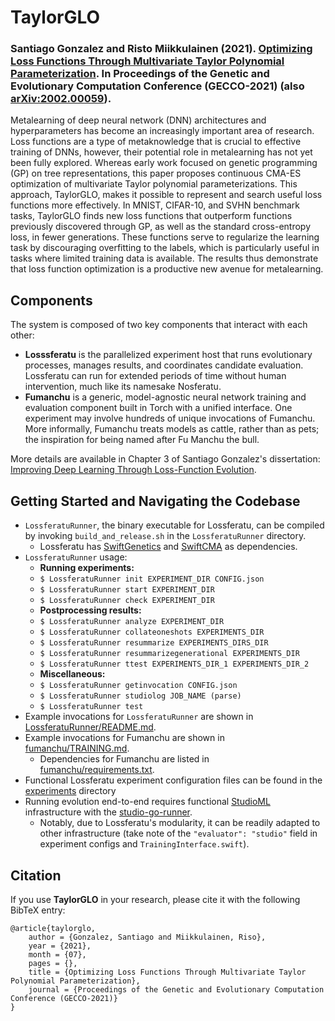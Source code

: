 # TaylorGLO
### **Santiago Gonzalez and Risto Miikkulainen (2021). [Optimizing Loss Functions Through Multivariate Taylor Polynomial Parameterization](http://nn.cs.utexas.edu/?gonzalez:gecco21). In Proceedings of the Genetic and Evolutionary Computation Conference (GECCO-2021) (also [arXiv:2002.00059](https://arxiv.org/abs/2002.00059)).**

Metalearning of deep neural network (DNN) architectures and hyperparameters has become an increasingly important area of research. Loss functions are a type of metaknowledge that is crucial to effective training of DNNs, however, their potential role in metalearning has not yet been fully explored. Whereas early work focused on genetic programming (GP) on tree representations, this paper proposes continuous CMA-ES optimization of multivariate Taylor polynomial parameterizations. This approach, TaylorGLO, makes it possible to represent and search useful loss functions more effectively. In MNIST, CIFAR-10, and SVHN benchmark tasks, TaylorGLO finds new loss functions that outperform functions previously discovered through GP, as well as the standard cross-entropy loss, in fewer generations. These functions serve to regularize the learning task by discouraging overfitting to the labels, which is particularly useful in tasks where limited training data is available. The results thus demonstrate that loss function optimization is a productive new avenue for metalearning.

## Components

The system is composed of two key components that interact with each other:

* **Losssferatu** is the parallelized experiment host that runs evolutionary processes, manages results, and coordinates candidate evaluation. Lossferatu can run for extended periods of time without human intervention, much like its namesake Nosferatu.
* **Fumanchu** is a generic, model-agnostic neural network training and evaluation component built in Torch with a unified interface. One experiment may involve hundreds of unique invocations of Fumanchu. More informally, Fumanchu treats models as cattle, rather than as pets; the inspiration for being named after Fu Manchu the bull.

More details are available in Chapter 3 of Santiago Gonzalez's dissertation: [Improving Deep Learning Through Loss-Function Evolution](http://nn.cs.utexas.edu/?gonzalez:diss20).

## Getting Started and Navigating the Codebase

* `LossferatuRunner`, the binary executable for Lossferatu, can be compiled by invoking `build_and_release.sh` in the `LossferatuRunner` directory.
	* Lossferatu has [SwiftGenetics](https://github.com/sgonzalez/SwiftGenetics) and [SwiftCMA](https://github.com/sgonzalez/SwiftCMA) as dependencies.
* `LossferatuRunner` usage:
	* **Running experiments:**
	* `$ LossferatuRunner init EXPERIMENT_DIR CONFIG.json`
	* `$ LossferatuRunner start EXPERIMENT_DIR`
	* `$ LossferatuRunner check EXPERIMENT_DIR`
	* **Postprocessing results:**
	* `$ LossferatuRunner analyze EXPERIMENT_DIR`
	* `$ LossferatuRunner collateoneshots EXPERIMENTS_DIR`
	* `$ LossferatuRunner resummarize EXPERIMENTS_DIRS_DIR`
	* `$ LossferatuRunner resummarizegenerational EXPERIMENTS_DIR`
	* `$ LossferatuRunner ttest EXPERIMENTS_DIR_1 EXPERIMENTS_DIR_2`
	* **Miscellaneous:**
	* `$ LossferatuRunner getinvocation CONFIG.json`
	* `$ LossferatuRunner studiolog JOB_NAME (parse)`
	* `$ LossferatuRunner test`
* Example invocations for `LossferatuRunner` are shown in [LossferatuRunner/README.md](https://github.com/cognizant-ai-labs/TaylorGLO/tree/main/fumanchu/README.md).
* Example invocations for Fumanchu are shown in [fumanchu/TRAINING.md](https://github.com/cognizant-ai-labs/TaylorGLO/tree/main/fumanchu/TRAINING.md).
	* Dependencies for Fumanchu are listed in [fumanchu/requirements.txt](https://github.com/cognizant-ai-labs/TaylorGLO/tree/main/fumanchu/requirements.txt).
* Functional Lossferatu experiment configuration files can be found in the [experiments](https://github.com/cognizant-ai-labs/TaylorGLO/tree/main/experiments) directory
* Running evolution end-to-end requires functional [StudioML](https://studio.ml) infrastructure with the [studio-go-runner](https://github.com/studioml/studio-go-runner).
	* Notably, due to Lossferatu's modularity, it can be readily adapted to other infrastructure (take note of the `"evaluator": "studio"` field in experiment configs and `TrainingInterface.swift`).

## Citation

If you use **TaylorGLO** in your research, please cite it with the following BibTeX entry:

```
@article{taylorglo,
	author = {Gonzalez, Santiago and Miikkulainen, Riso},
	year = {2021},
	month = {07},
	pages = {},
	title = {Optimizing Loss Functions Through Multivariate Taylor Polynomial Parameterization},
	journal = {Proceedings of the Genetic and Evolutionary Computation Conference (GECCO-2021)}
}
```
